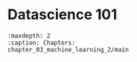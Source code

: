 # Datascience 101

```{toctree}
:maxdepth: 2
:caption: Chapters:
chapter_03_machine_learning_2/main

```